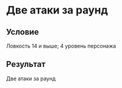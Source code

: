 # Две атаки за раунд
## Условие
Ловкость 14 и выше; 4 уровень персонажа
## Результат
Две атаки за раунд